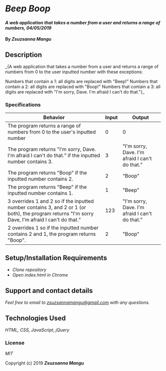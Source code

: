 # _Beep Boop_

#### _A web application that takes a number from a user and returns a range of numbers, 04/05/2019_

#### By _**Zsuzsanna Mangu**_

## Description

_{A web application that takes a number from a user and returns a range of numbers from 0 to the user inputted number with these exceptions:

Numbers that contain a 1: all digits are replaced with "Beep!"
Numbers that contain a 2: all digits are replaced with "Boop!"
Numbers that contain a 3: all digits are replaced with "I'm sorry, Dave. I'm afraid I can't do that."}_

### Specifications

| Behavior | Input | Output |
| -------- | ----- | ------ |
| The program returns a range of numbers from 0 to the user's inputted number | 0 | 0 |
| The program returns "I'm sorry, Dave. I'm afraid I can't do that." if the inputted number contains 3. | 3 | "I'm sorry, Dave. I'm afraid I can't do that." |
| The program returns "Boop" if the inputted number contains 2. | 2 | "Boop" |
| The program returns "Beep" if the inputted number contains 1. | 1 | "Beep" |
| 3 overrides 1 and 2 so if the inputted number contains 3, and 2 or 1 (or both), the program returns "I'm sorry Dave, I'm afraid I can't do that." | 123 | "I'm sorry, Dave. I'm afraid I can't do that." |
| 2 overrides 1 so if the inputted number contains 2 and 1, the program returns "Boop". | 2 | "Boop" |

## Setup/Installation Requirements

* _Clone repository_
* _Open index.html in Chrome_

## Support and contact details

_Feel free to email to zsuzsannamangu@gmail.com with any questions._

## Technologies Used

_HTML, CSS, JavaScript, jQuery_

### License

*MIT*

Copyright (c) 2019 **_Zsuzsanna Mangu_**
